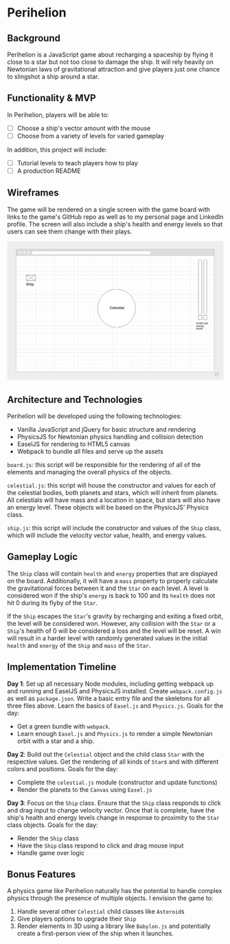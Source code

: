 # Perihelion

## Background

Perihelion is a JavaScript game about recharging a spaceship by flying it close to a star but not too close to damage the ship. It will rely heavily on Newtonian laws of gravitational attraction and give players just one chance to slingshot a ship around a star.

## Functionality & MVP

In Perihelion, players will be able to:

- [ ] Choose a ship's vector amount with the mouse
- [ ] Choose from a variety of levels for varied gameplay

In addition, this project will include:

- [ ] Tutorial levels to teach players how to play
- [ ] A production README

## Wireframes

The game will be rendered on a single screen with the game board with links to the game's GitHub repo as well as to my personal page and LinkedIn profile. The screen will also include a ship's health and energy levels so that users can see them change with their plays.

![alt text](https://raw.githubusercontent.com/christiancho/perihelion/master/wireframes/main.jpg "Main Wireframe")

## Architecture and Technologies

Perihelion will be developed using the following technologies:

- Vanilla JavaScript and jQuery for basic structure and rendering
- PhysicsJS for Newtonian physics handling and collision detection
- EaselJS for rendering to HTML5 canvas
- Webpack to bundle all files and serve up the assets

`board.js`: this script will be responsible for the rendering of all of the elements and managing the overall physics of the objects.

`celestial.js`: this script will house the constructor and values for each of the celestial bodies, both planets and stars, which will inherit from planets. All celestials will have mass and a location in space, but stars will also have an energy level. These objects will be based on the PhysicsJS' Physics class.

`ship.js`: this script will include the constructor and values of the `Ship` class, which will include the velocity vector value, health, and energy values.

## Gameplay Logic

The `Ship` class will contain `health` and `energy` properties that are displayed on the board. Additionally, it will have a `mass` property to properly calculate the gravitational forces between it and the `Star` on each level. A level is considered won if the ship's `energy` is back to 100 and its `health` does not hit 0 during its flyby of the `Star`.

If the `Ship` escapes the `Star`'s gravity by recharging and exiting a fixed orbit, the level will be considered won. However, any collision with the `Star` or a `Ship`'s health of 0 will be considered a loss and the level will be reset. A win will result in a harder level with randomly generated values in the initial `health` and `energy` of the `Ship` and `mass` of the `Star`.

## Implementation Timeline

**Day 1**: Set up all necessary Node modules, including getting webpack up and running and EaselJS and PhysicsJS installed. Create `webpack.config.js` as well as `package.json`. Write a basic entry file and the skeletons for all three files above. Learn the basics of `Easel.js` and `Physics.js`. Goals for the day:
- Get a green bundle with `webpack`.
- Learn enough `Easel.js` and `Physics.js` to render a simple Newtonian orbit with a star and a ship.

**Day 2**: Build out the `Celestial` object and the child class `Star` with the respective values. Get the rendering of all kinds of `Star`s and with different colors and positions. Goals for the day:
- Complete the `celestial.js` module (constructor and update functions)
- Render the planets to the `Canvas` using `Easel.js`

**Day 3**: Focus on the `Ship` class. Ensure that the `Ship` class responds to click and drag input to change velocity vector. Once that is complete, have the ship's health and energy levels change in response to proximity to the `Star` class objects. Goals for the day:
- Render the `Ship` class
- Have the `Ship` class respond to click and drag mouse input
- Handle game over logic

## Bonus Features

A physics game like Perihelion naturally has the potential to handle complex physics through the presence of multiple objects. I envision the game to:
1. Handle several other `Celestial` child classes like `Asteroid`s
2. Give players options to upgrade their `Ship`
3. Render elements in 3D using a library like `Babylon.js` and potentially create a first-person view of the ship when it launches.
